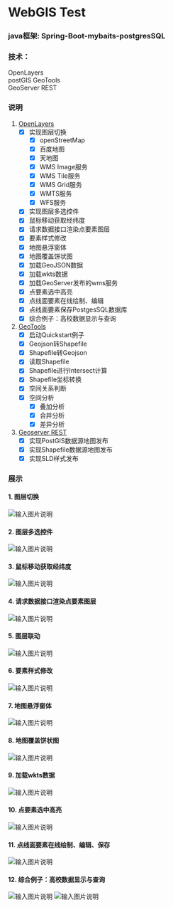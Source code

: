 # WebGIS Test
### java框架: Spring-Boot-mybaits-postgresSQL
### 技术：
OpenLayers  
postGIS 
GeoTools    
GeoServer REST  

### 说明
1. [OpenLayers](https://openlayers.org/en/latest/apidoc/)
    - [x] 实现图层切换
      - [x] openStreetMap
      - [x] 百度地图
      - [x] 天地图
      - [x] WMS Image服务
      - [x] WMS Tile服务
      - [x] WMS Grid服务
      - [x] WMTS服务
      - [x] WFS服务
    - [x] 实现图层多选控件
    - [x] 鼠标移动获取经纬度
    - [x] 请求数据接口渲染点要素图层
    - [x] 要素样式修改 
    - [x] 地图悬浮窗体
    - [x] 地图覆盖饼状图
    - [x] 加载GeoJSON数据
    - [x] 加载wkts数据  
    - [x] 加载GeoServer发布的wms服务
    - [x] 点要素选中高亮
    - [x] 点线面要素在线绘制、编辑
    - [x] 点线面要素保存PostgesSQL数据库
    - [x] 综合例子：高校数据显示与查询
2. [GeoTools](http://docs.geotools.org/latest/userguide/tutorial/quickstart/maven.html)
    - [x] 启动Quickstart例子
    - [x] Geojson转Shapefile
    - [x] Shapefile转Geojson
    - [x] 读取Shapefile
    - [x] Shapefile进行Intersect计算
    - [x] Shapefile坐标转换
    - [x] 空间关系判断
    - [x] 空间分析
        - [x] 叠加分析
        - [x] 合并分析
        - [x] 差异分析
3. [Geoserver REST](https://docs.geoserver.org/stable/en/user/rest/)
    - [x] 实现PostGIS数据源地图发布
    - [x] 实现Shapefile数据源地图发布
    - [x] 实现SLD样式发布

### 展示
#### 1. 图层切换
![输入图片说明](https://images.gitee.com/uploads/images/2021/0529/163501_8e7de448_4939108.png "屏幕截图.png")
#### 2. 图层多选控件
![输入图片说明](https://images.gitee.com/uploads/images/2021/0529/163533_30fd627e_4939108.png "屏幕截图.png")
#### 3. 鼠标移动获取经纬度
![输入图片说明](https://images.gitee.com/uploads/images/2021/0529/163646_8a4de5ee_4939108.png "屏幕截图.png")
#### 4. 请求数据接口渲染点要素图层
![输入图片说明](https://images.gitee.com/uploads/images/2021/0529/163702_c4ffd01c_4939108.png "屏幕截图.png")
#### 5. 图层联动
![输入图片说明](https://images.gitee.com/uploads/images/2021/0529/163807_39774057_4939108.png "屏幕截图.png")
#### 6. 要素样式修改
![输入图片说明](https://images.gitee.com/uploads/images/2021/0529/163827_a7184669_4939108.png "屏幕截图.png")
#### 7. 地图悬浮窗体
![输入图片说明](https://images.gitee.com/uploads/images/2021/0529/163846_8d1dc79f_4939108.png "屏幕截图.png")
#### 8. 地图覆盖饼状图
![输入图片说明](https://images.gitee.com/uploads/images/2021/0529/163950_86abe0f7_4939108.png "屏幕截图.png")
#### 9. 加载wkts数据 
![输入图片说明](https://images.gitee.com/uploads/images/2021/0529/164002_144d8fe4_4939108.png "屏幕截图.png")
#### 10. 点要素选中高亮
![输入图片说明](https://images.gitee.com/uploads/images/2021/0529/164021_dadcddaa_4939108.png "屏幕截图.png")
#### 11. 点线面要素在线绘制、编辑、保存
![输入图片说明](https://images.gitee.com/uploads/images/2021/0529/164111_88c6ef4f_4939108.png "屏幕截图.png")
#### 12. 综合例子：高校数据显示与查询
![输入图片说明](https://images.gitee.com/uploads/images/2021/0529/164200_0243af12_4939108.png "屏幕截图.png")
![输入图片说明](https://images.gitee.com/uploads/images/2021/0529/164329_d206d9ff_4939108.png "屏幕截图.png")


